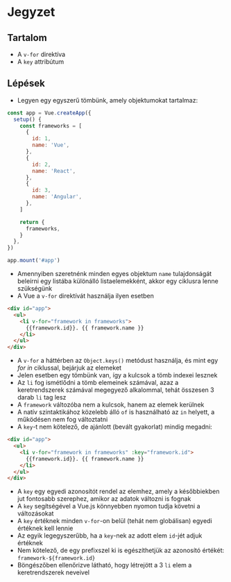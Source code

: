 # Jegyzet

## Tartalom

- A `v-for` direktíva
- A `key` attribútum

## Lépések

- Legyen egy egyszerű tömbünk, amely objektumokat tartalmaz:

```js
const app = Vue.createApp({
  setup() {
    const frameworks = [
      {
        id: 1,
        name: 'Vue',
      },
      {
        id: 2,
        name: 'React',
      },
      {
        id: 3,
        name: 'Angular',
      },
    ]

    return {
      frameworks,
    }
  },
})

app.mount('#app')
```

- Amennyiben szeretnénk minden egyes objektum `name` tulajdonságát beleírni egy listába különálló listaelemekként, akkor egy ciklusra lenne szükségünk
- A Vue a `v-for` direktívát használja ilyen esetben

```html
<div id="app">
  <ul>
    <li v-for="framework in frameworks">
      {{framework.id}}. {{ framework.name }}
    </li>
  </ul>
</div>
```

- A `v-for` a háttérben az `Object.keys()` metódust használja, és mint egy _for in_ ciklussal, bejárjuk az elemeket
- Jelen esetben egy tömbünk van, így a kulcsok a tömb indexei lesznek
- Az `li` fog ismétlődni a tömb elemeinek számával, azaz a keretrendszerek számával megegyező alkalommal, tehát összesen 3 darab `li` tag lesz
- A `framework` változóba nem a kulcsok, hanem az elemek kerülnek
- A natív szintaktikához közelebb álló `of` is használható az `in` helyett, a működésen nem fog változtatni
- A `key`-t nem kötelező, de ajánlott (bevált gyakorlat) mindig megadni:

```html
<div id="app">
  <ul>
    <li v-for="framework in frameworks" :key="framework.id">
      {{framework.id}}. {{ framework.name }}
    </li>
  </ul>
</div>
```

- A `key` egy egyedi azonosítót rendel az elemhez, amely a későbbiekben jut fontosabb szerephez, amikor az adatok változni is fognak
- A `key` segítségével a Vue.js könnyebben nyomon tudja követni a változásokat
- A `key` értéknek minden `v-for`-on belül (tehát nem globálisan) egyedi értéknek kell lennie
- Az egyik legegyszerűbb, ha a `key`-nek az adott elem `id`-jét adjuk értéknek
- Nem kötelező, de egy prefixszel ki is egészíthetjük az azonosító értékét: `framework-${framework.id}`
- Böngészőben ellenőrizve látható, hogy létrejött a 3 `li` elem a keretrendszerek neveivel
